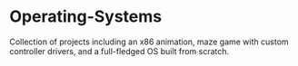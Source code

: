 # Operating-Systems
Collection of projects including an x86 animation, maze game with custom controller drivers, and a full-fledged OS built from scratch.
